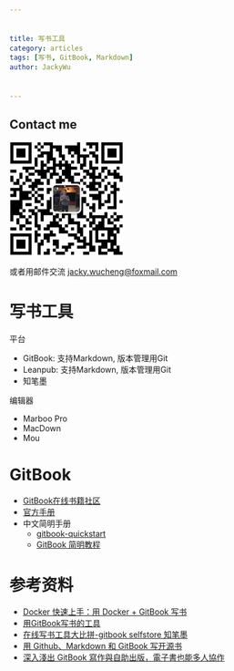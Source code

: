 ```yaml
---

   
title: 写书工具
category: articles  
tags: [写书, GitBook, Markdown]  
author: JackyWu  
  

---
```


## Contact me

![](/assets/images/weixin-pic-jackywu.jpg)

或者用邮件交流 <a href="mailto:jacky.wucheng@foxmail.com">jacky.wucheng@foxmail.com</a>

# 写书工具

平台

- GitBook: 支持Markdown, 版本管理用Git
- Leanpub: 支持Markdown, 版本管理用Git
- 知笔墨

编辑器

- Marboo Pro
- MacDown
- Mou

# GitBook

- [GitBook在线书籍社区](https://www.gitbook.com/explore)
- [官方手册](http://help.gitbook.com/)
- 中文简明手册
    - [gitbook-quickstart](http://colobu.com/2014/10/09/gitbook-quickstart/)
    - [GitBook 简明教程](http://www.chengweiyang.cn/gitbook/)

# 参考资料

- [Docker 快速上手：用 Docker + GitBook 写书](http://blog.csdn.net/tinylab/article/details/45330881) 
- [用GitBook写书的工具](https://www.v2ex.com/t/215816)
- [在线写书工具大比拼-gitbook selfstore 知笔墨](http://bobjiang.com/2015/09/write-book-online-gitbook-selfstore/)
- [用 Github、Markdown 和 GitBook 写开源书](http://www.waylau.com/using-github-markdown-gitbook-write-open-source-books/)
- [深入淺出 GitBook 寫作與自助出版，電子書也能多人協作](http://www.codedata.com.tw/social-coding/gitbook-self-publishing)
